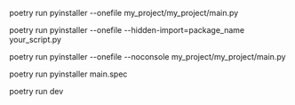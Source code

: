 poetry run pyinstaller --onefile my_project/my_project/main.py

poetry run pyinstaller --onefile --hidden-import=package_name your_script.py

poetry run pyinstaller --onefile --noconsole my_project/my_project/main.py

poetry run pyinstaller main.spec

poetry run dev